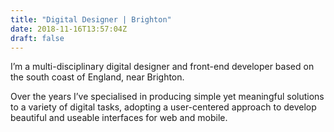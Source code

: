```yaml
---
title: "Digital Designer | Brighton"
date: 2018-11-16T13:57:04Z
draft: false
---
```


I’m a multi-disciplinary digital designer and front-end developer based on the south coast of England, near Brighton.

Over the years I’ve specialised in producing simple yet meaningful solutions to a variety of digital tasks, adopting a user-centered approach to develop beautiful and useable interfaces for web and mobile.